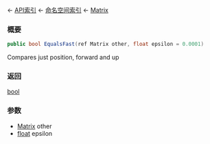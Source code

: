 ← [API索引](Api-Index) ← [命名空间索引](Namespace-Index) ← [Matrix](VRageMath.Matrix)

### 概要

```csharp
public bool EqualsFast(ref Matrix other, float epsilon = 0.0001)
```

Compares just position, forward and up

### 返回

[bool](https://docs.microsoft.com/en-us/dotnet/api/System.Boolean?view=netframework-4.6)

### 参数

* [Matrix](VRageMath.Matrix) other
* [float](https://docs.microsoft.com/en-us/dotnet/api/System.Single?view=netframework-4.6) epsilon
